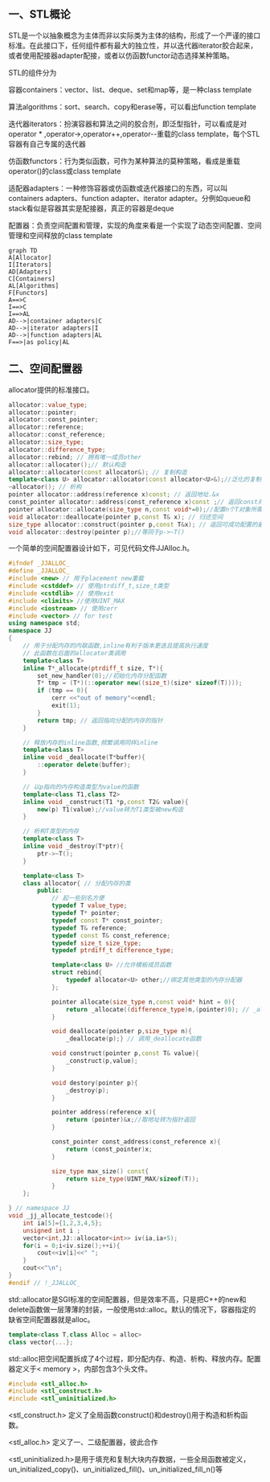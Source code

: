 <!--
 * @Author: chenbei
 * @Date: 2022-03-30 08:35:39
 * @LastEditTime: 2022-03-30 08:37:01
 * @Description: STL_Source_Code_Analysis
 * @FilePath: \myLeetCode\STLSourceCodeAnalysis.md
 * A boy without dreams
    -->

## 一、STL概论

STL是一个以抽象概念为主体而非以实际类为主体的结构，形成了一个严谨的接口标准。在此接口下，任何组件都有最大的独立性，并以迭代器iterator胶合起来，或者使用配接器adapter配接，或者以仿函数functor动态选择某种策略。  

STL的组件分为

容器containers：vector、list、deque、set和map等，是一种class template

算法algorithms：sort、search、copy和erase等，可以看出function template

迭代器iterators：扮演容器和算法之间的胶合剂，即泛型指针，可以看成是对operator * ,operator->,operator++,operator--重载的class template，每个STL容器有自己专属的迭代器

仿函数functors：行为类似函数，可作为某种算法的莫种策略，看成是重载operator()的class或class template

适配器adapters：一种修饰容器或仿函数或迭代器接口的东西，可以叫containers adapters、function adapter、iterator adapter。分例如queue和stack看似是容器其实是配接器，真正的容器是deque

配置器：负责空间配置和管理，实现的角度来看是一个实现了动态空间配置、空间管理和空间释放的class template

```mermaid
graph TD
A[Allocator]
I[Iterators]
AD[Adapters]
C[Containers]
AL[Algorithms]
F[Functors]
A==>C
I==>C
I==>AL
AD-->|container adapters|C
AD-->|iterator adapters|I
AD-->|function adapters|AL
F==>|as policy|AL
```

## 二、空间配置器

allocator提供的标准接口。

```c++
allocator::value_type;
allocator::pointer;
allocator::const_pointer;
allocator::reference;
allocator::const_reference;
allocator::size_type;
allocator::difference_type;
allocator::rebind; // 拥有唯一成员other
allocator::allocator();// 默认构造
allocator::allocator(const allocator&); // 复制构造
template<class U> allocator::allocator(const allocator<U>&);//泛化的复制构造函数
~allocator(); // 析构
pointer allocator::address(reference x)const; // 返回地址.&x
const_pointer allocator::address(const_reference x)const ;// 返回const对象地址
pointer allocator::allocate(size_type n,const void*=0);//配置n个T对象所需空间,第2参数是个提示可以用来增进区域性
void allocator::deallocate(pointer p,const T& x); // 归还空间
size_type allocator::construct(pointer p,const T&x); // 返回可成功配置的最大量
void allocator::destroy(pointer p);//等同于p->~T()
```

一个简单的空间配置器设计如下，可见代码文件JJAlloc.h。

```c++
#ifndef _JJALLOC_
#define _JJALLOC_
#include <new> // 用于placement new重载
#include <cstddef> // 使用ptrdiff_t,size_t类型
#include <cstdlib> // 使用exit
#include <climits> //使用UINT_MAX
#include <iostream> // 使用cerr
#include <vector> // for test
using namespace std;
namespace JJ
{
    // 用于分配内存的内联函数,inline有利于版本更迭且提高执行速度
    // 此函数在后面的allocator类调用
    template<class T>
    inline T*_allocate(ptrdiff_t size, T*){
        set_new_handler(0);//初始化内存分配函数
        T* tmp = (T*)(::operator new((size_t)(size* sizeof(T))));
        if (tmp == 0){
            cerr <<"out of memory"<<endl;
            exit(1);
        }
        return tmp; // 返回指向分配的内存的指针
    }

    // 释放内存的inline函数,频繁调用同样inline
    template<class T>
    inline void _deallocate(T*buffer){
        ::operator delete(buffer);
    }

    // 以p指向的内存构造类型为value的函数
    template<class T1,class T2>
    inline void _construct(T1 *p,const T2& value){
        new(p) T1(value);//value转为T1类型被new构造
    }

    // 析构T类型的内存
    template<class T>
    inline void _destroy(T*ptr){
        ptr->~T();
    }

    template<class T>
    class allocator{ // 分配内存的类
        public:
            // 起一些别名方便
            typedef T value_type;
            typedef T* pointer;
            typedef const T* const_pointer;
            typedef T& reference;
            typedef const T& const_reference;
            typedef size_t size_type;
            typedef ptrdiff_t difference_type;

            template<class U> //允许模板成员函数
            struct rebind{
                typedef allocator<U> other;//绑定其他类型的内存分配器
            };

            pointer allocate(size_type n,const void* hint = 0){
                return _allocate((difference_type)n,(pointer)0); // _allocate函数的参数
            }

            void deallocate(pointer p,size_type n){
                _deallocate(p);} // 调用_deallocate函数

            void construct(pointer p,const T& value){
                _construct(p,value);
            }

            void destory(pointer p){
                _destroy(p);
            }

            pointer address(reference x){
                return (pointer)&x;//取地址转为指针返回
            }

            const_pointer const_address(const_reference x){
                return (const_pointer)x;
            }

            size_type max_size() const{
                return size_type(UINT_MAX/sizeof(T));
            }
    };

} // namespace JJ
void _jj_allocate_testcode(){
    int ia[5]={1,2,3,4,5};
    unsigned int i ;
    vector<int,JJ::allocator<int>> iv(ia,ia+5);
    for(i = 0;i<iv.size();++i){
        cout<<iv[i]<<" ";
    }
    cout<<"\n";
}
#endif // !_JJALLOC_
```

std::allocator是SGI标准的空间配置器，但是效率不高，只是把C++的new和delete函数做一层薄薄的封装，一般使用std::alloc。默认的情况下，容器指定的缺省空间配置器就是alloc。

```c++
template<class T,class Alloc = alloc>
class vector{...};
```

std::alloc把空间配置拆成了4个过程，即分配内存、构造、析构、释放内存。配置器定义于< memory >，内部包含3个头文件。

```c++
#include <stl_alloc.h>
#include <stl_construct.h>
#include <stl_uninitialized.h>
```

<stl_construct.h> 定义了全局函数construct()和destroy()用于构造和析构函数。

<stl_alloc.h> 定义了一、二级配置器，彼此合作

<stl_uninitialized.h>是用于填充和复制大块内存数据，一些全局函数被定义，un_initialized_copy()、un_initialized_fill()、un_initialized_fill_n()等









